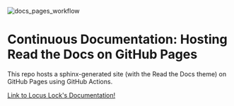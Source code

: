 ![docs_pages_workflow](https://github.com/locuslock/ll-docs/workflows/docs_pages_workflow/badge.svg?branch=master)

# Continuous Documentation: Hosting Read the Docs on GitHub Pages

This repo hosts a sphinx-generated site (with the Read the Docs theme) on GitHub Pages using GitHub Actions.

[Link to Locus Lock's Documentation!](https://locuslock.github.io/docs/)
